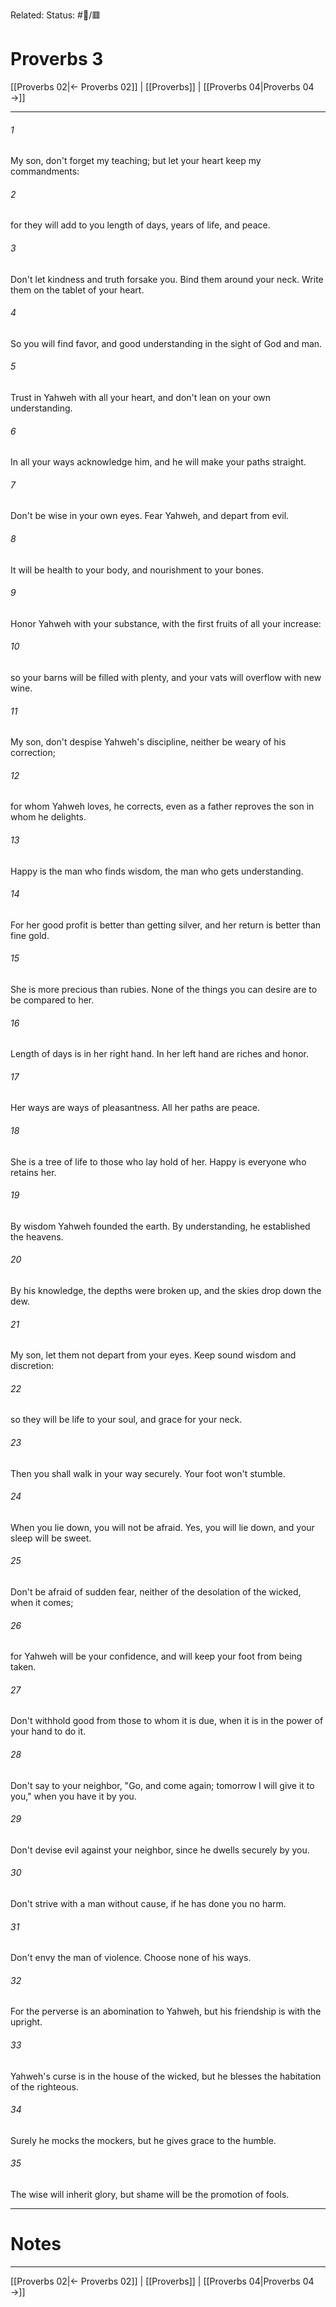 Related:
Status: #📖/🟥
# Proverbs 3

[[Proverbs 02|← Proverbs 02]] | [[Proverbs]] | [[Proverbs 04|Proverbs 04 →]]
***



###### 1 
My son, don't forget my teaching; but let your heart keep my commandments: 

###### 2 
for they will add to you length of days, years of life, and peace. 

###### 3 
Don't let kindness and truth forsake you. Bind them around your neck. Write them on the tablet of your heart. 

###### 4 
So you will find favor, and good understanding in the sight of God and man. 

###### 5 
Trust in Yahweh with all your heart, and don't lean on your own understanding. 

###### 6 
In all your ways acknowledge him, and he will make your paths straight. 

###### 7 
Don't be wise in your own eyes. Fear Yahweh, and depart from evil. 

###### 8 
It will be health to your body, and nourishment to your bones. 

###### 9 
Honor Yahweh with your substance, with the first fruits of all your increase: 

###### 10 
so your barns will be filled with plenty, and your vats will overflow with new wine. 

###### 11 
My son, don't despise Yahweh's discipline, neither be weary of his correction; 

###### 12 
for whom Yahweh loves, he corrects, even as a father reproves the son in whom he delights. 

###### 13 
Happy is the man who finds wisdom, the man who gets understanding. 

###### 14 
For her good profit is better than getting silver, and her return is better than fine gold. 

###### 15 
She is more precious than rubies. None of the things you can desire are to be compared to her. 

###### 16 
Length of days is in her right hand. In her left hand are riches and honor. 

###### 17 
Her ways are ways of pleasantness. All her paths are peace. 

###### 18 
She is a tree of life to those who lay hold of her. Happy is everyone who retains her. 

###### 19 
By wisdom Yahweh founded the earth. By understanding, he established the heavens. 

###### 20 
By his knowledge, the depths were broken up, and the skies drop down the dew. 

###### 21 
My son, let them not depart from your eyes. Keep sound wisdom and discretion: 

###### 22 
so they will be life to your soul, and grace for your neck. 

###### 23 
Then you shall walk in your way securely. Your foot won't stumble. 

###### 24 
When you lie down, you will not be afraid. Yes, you will lie down, and your sleep will be sweet. 

###### 25 
Don't be afraid of sudden fear, neither of the desolation of the wicked, when it comes; 

###### 26 
for Yahweh will be your confidence, and will keep your foot from being taken. 

###### 27 
Don't withhold good from those to whom it is due, when it is in the power of your hand to do it. 

###### 28 
Don't say to your neighbor, "Go, and come again; tomorrow I will give it to you," when you have it by you. 

###### 29 
Don't devise evil against your neighbor, since he dwells securely by you. 

###### 30 
Don't strive with a man without cause, if he has done you no harm. 

###### 31 
Don't envy the man of violence. Choose none of his ways. 

###### 32 
For the perverse is an abomination to Yahweh, but his friendship is with the upright. 

###### 33 
Yahweh's curse is in the house of the wicked, but he blesses the habitation of the righteous. 

###### 34 
Surely he mocks the mockers, but he gives grace to the humble. 

###### 35 
The wise will inherit glory, but shame will be the promotion of fools.

---
# Notes


***
[[Proverbs 02|← Proverbs 02]] | [[Proverbs]] | [[Proverbs 04|Proverbs 04 →]]
